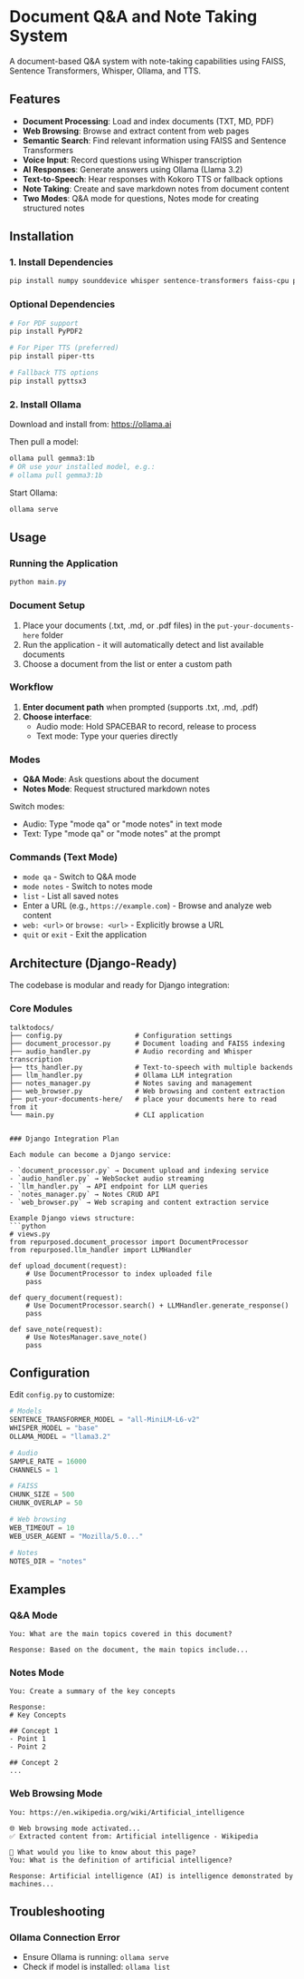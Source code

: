 # Document Q&A and Note Taking System

A document-based Q&A system with note-taking capabilities using FAISS, Sentence Transformers, Whisper, Ollama, and TTS.

## Features

-  **Document Processing**: Load and index documents (TXT, MD, PDF)
-  **Web Browsing**: Browse and extract content from web pages
-  **Semantic Search**: Find relevant information using FAISS and Sentence Transformers
-  **Voice Input**: Record questions using Whisper transcription
-  **AI Responses**: Generate answers using Ollama (Llama 3.2)
-  **Text-to-Speech**: Hear responses with Kokoro TTS or fallback options
-  **Note Taking**: Create and save markdown notes from document content
-  **Two Modes**: Q&A mode for questions, Notes mode for creating structured notes

## Installation

### 1. Install Dependencies

```powershell
pip install numpy sounddevice whisper sentence-transformers faiss-cpu pynput requests beautifulsoup4 lxml
```

### Optional Dependencies

```powershell
# For PDF support
pip install PyPDF2

# For Piper TTS (preferred)
pip install piper-tts

# Fallback TTS options
pip install pyttsx3
```

### 2. Install Ollama

Download and install from: https://ollama.ai

Then pull a model:
```powershell
ollama pull gemma3:1b
# OR use your installed model, e.g.:
# ollama pull gemma3:1b
```

Start Ollama:
```powershell
ollama serve
```

## Usage

### Running the Application

```powershell
python main.py
```

### Document Setup

1. Place your documents (.txt, .md, or .pdf files) in the `put-your-documents-here` folder
2. Run the application - it will automatically detect and list available documents
3. Choose a document from the list or enter a custom path

### Workflow

1. **Enter document path** when prompted (supports .txt, .md, .pdf)
2. **Choose interface**:
   - Audio mode: Hold SPACEBAR to record, release to process
   - Text mode: Type your queries directly

### Modes

- **Q&A Mode**: Ask questions about the document
- **Notes Mode**: Request structured markdown notes

Switch modes:
- Audio: Type "mode qa" or "mode notes" in text mode
- Text: Type "mode qa" or "mode notes" at the prompt

### Commands (Text Mode)

- `mode qa` - Switch to Q&A mode
- `mode notes` - Switch to notes mode
- `list` - List all saved notes
- Enter a URL (e.g., `https://example.com`) - Browse and analyze web content
- `web: <url>` or `browse: <url>` - Explicitly browse a URL
- `quit` or `exit` - Exit the application

## Architecture (Django-Ready)

The codebase is modular and ready for Django integration:

### Core Modules

```
talktodocs/
├── config.py                  # Configuration settings
├── document_processor.py      # Document loading and FAISS indexing
├── audio_handler.py           # Audio recording and Whisper transcription
├── tts_handler.py             # Text-to-speech with multiple backends
├── llm_handler.py             # Ollama LLM integration
├── notes_manager.py           # Notes saving and management
├── web_browser.py             # Web browsing and content extraction
├── put-your-documents-here/   # place your documents here to read from it
└── main.py                    # CLI application
```
```

### Django Integration Plan

Each module can become a Django service:

- `document_processor.py` → Document upload and indexing service
- `audio_handler.py` → WebSocket audio streaming
- `llm_handler.py` → API endpoint for LLM queries
- `notes_manager.py` → Notes CRUD API
- `web_browser.py` → Web scraping and content extraction service

Example Django views structure:
```python
# views.py
from repurposed.document_processor import DocumentProcessor
from repurposed.llm_handler import LLMHandler

def upload_document(request):
    # Use DocumentProcessor to index uploaded file
    pass

def query_document(request):
    # Use DocumentProcessor.search() + LLMHandler.generate_response()
    pass

def save_note(request):
    # Use NotesManager.save_note()
    pass
```

## Configuration

Edit `config.py` to customize:

```python
# Models
SENTENCE_TRANSFORMER_MODEL = "all-MiniLM-L6-v2"
WHISPER_MODEL = "base"
OLLAMA_MODEL = "llama3.2"

# Audio
SAMPLE_RATE = 16000
CHANNELS = 1

# FAISS
CHUNK_SIZE = 500
CHUNK_OVERLAP = 50

# Web browsing
WEB_TIMEOUT = 10
WEB_USER_AGENT = "Mozilla/5.0..."

# Notes
NOTES_DIR = "notes"
```

## Examples

### Q&A Mode
```
You: What are the main topics covered in this document?

Response: Based on the document, the main topics include...
```

### Notes Mode
```
You: Create a summary of the key concepts

Response:
# Key Concepts

## Concept 1
- Point 1
- Point 2

## Concept 2
...
```

### Web Browsing Mode
```
You: https://en.wikipedia.org/wiki/Artificial_intelligence

🌐 Web browsing mode activated...
✅ Extracted content from: Artificial intelligence - Wikipedia

💬 What would you like to know about this page? 
You: What is the definition of artificial intelligence?

Response: Artificial intelligence (AI) is intelligence demonstrated by machines...
```

## Troubleshooting

### Ollama Connection Error
- Ensure Ollama is running: `ollama serve`
- Check if model is installed: `ollama list`